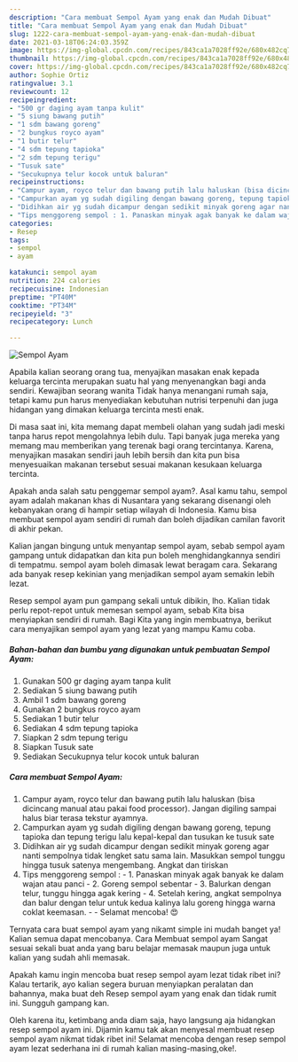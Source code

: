 ```yaml
---
description: "Cara membuat Sempol Ayam yang enak dan Mudah Dibuat"
title: "Cara membuat Sempol Ayam yang enak dan Mudah Dibuat"
slug: 1222-cara-membuat-sempol-ayam-yang-enak-dan-mudah-dibuat
date: 2021-03-18T06:24:03.359Z
image: https://img-global.cpcdn.com/recipes/843ca1a7028ff92e/680x482cq70/sempol-ayam-foto-resep-utama.jpg
thumbnail: https://img-global.cpcdn.com/recipes/843ca1a7028ff92e/680x482cq70/sempol-ayam-foto-resep-utama.jpg
cover: https://img-global.cpcdn.com/recipes/843ca1a7028ff92e/680x482cq70/sempol-ayam-foto-resep-utama.jpg
author: Sophie Ortiz
ratingvalue: 3.1
reviewcount: 12
recipeingredient:
- "500 gr daging ayam tanpa kulit"
- "5 siung bawang putih"
- "1 sdm bawang goreng"
- "2 bungkus royco ayam"
- "1 butir telur"
- "4 sdm tepung tapioka"
- "2 sdm tepung terigu"
- "Tusuk sate"
- "Secukupnya telur kocok untuk baluran"
recipeinstructions:
- "Campur ayam, royco telur dan bawang putih lalu haluskan (bisa dicincang manual atau pakai food processor). Jangan digiling sampai halus biar terasa tekstur ayamnya."
- "Campurkan ayam yg sudah digiling dengan bawang goreng, tepung tapioka dan tepung terigu lalu kepal-kepal dan tusukan ke tusuk sate"
- "Didihkan air yg sudah dicampur dengan sedikit minyak goreng agar nanti sempolnya tidak lengket satu sama lain. Masukkan sempol tunggu hingga tusuk satenya mengembang. Angkat dan tiriskan"
- "Tips menggoreng sempol : 1. Panaskan minyak agak banyak ke dalam wajan atau panci 2. Goreng sempol sebentar 3. Balurkan dengan telur, tunggu hingga agak kering 4. Setelah kering, angkat sempolnya dan balur dengan telur untuk kedua kalinya lalu goreng hingga warna coklat keemasan.  Selamat mencoba! 😍"
categories:
- Resep
tags:
- sempol
- ayam

katakunci: sempol ayam 
nutrition: 224 calories
recipecuisine: Indonesian
preptime: "PT40M"
cooktime: "PT34M"
recipeyield: "3"
recipecategory: Lunch

---
```



![Sempol Ayam](https://img-global.cpcdn.com/recipes/843ca1a7028ff92e/680x482cq70/sempol-ayam-foto-resep-utama.jpg)

Apabila kalian seorang orang tua, menyajikan masakan enak kepada keluarga tercinta merupakan suatu hal yang menyenangkan bagi anda sendiri. Kewajiban seorang  wanita Tidak hanya menangani rumah saja, tetapi kamu pun harus menyediakan kebutuhan nutrisi terpenuhi dan juga hidangan yang dimakan keluarga tercinta mesti enak.

Di masa  saat ini, kita memang dapat membeli olahan yang sudah jadi meski tanpa harus repot mengolahnya lebih dulu. Tapi banyak juga mereka yang memang mau memberikan yang terenak bagi orang tercintanya. Karena, menyajikan masakan sendiri jauh lebih bersih dan kita pun bisa menyesuaikan makanan tersebut sesuai makanan kesukaan keluarga tercinta. 



Apakah anda salah satu penggemar sempol ayam?. Asal kamu tahu, sempol ayam adalah makanan khas di Nusantara yang sekarang disenangi oleh kebanyakan orang di hampir setiap wilayah di Indonesia. Kamu bisa membuat sempol ayam sendiri di rumah dan boleh dijadikan camilan favorit di akhir pekan.

Kalian jangan bingung untuk menyantap sempol ayam, sebab sempol ayam gampang untuk didapatkan dan kita pun boleh menghidangkannya sendiri di tempatmu. sempol ayam boleh dimasak lewat beragam cara. Sekarang ada banyak resep kekinian yang menjadikan sempol ayam semakin lebih lezat.

Resep sempol ayam pun gampang sekali untuk dibikin, lho. Kalian tidak perlu repot-repot untuk memesan sempol ayam, sebab Kita bisa menyiapkan sendiri di rumah. Bagi Kita yang ingin membuatnya, berikut cara menyajikan sempol ayam yang lezat yang mampu Kamu coba.

<!--inarticleads1-->

##### Bahan-bahan dan bumbu yang digunakan untuk pembuatan Sempol Ayam:

1. Gunakan 500 gr daging ayam tanpa kulit
1. Sediakan 5 siung bawang putih
1. Ambil 1 sdm bawang goreng
1. Gunakan 2 bungkus royco ayam
1. Sediakan 1 butir telur
1. Sediakan 4 sdm tepung tapioka
1. Siapkan 2 sdm tepung terigu
1. Siapkan Tusuk sate
1. Sediakan Secukupnya telur kocok untuk baluran




<!--inarticleads2-->

##### Cara membuat Sempol Ayam:

1. Campur ayam, royco telur dan bawang putih lalu haluskan (bisa dicincang manual atau pakai food processor). Jangan digiling sampai halus biar terasa tekstur ayamnya.
1. Campurkan ayam yg sudah digiling dengan bawang goreng, tepung tapioka dan tepung terigu lalu kepal-kepal dan tusukan ke tusuk sate
1. Didihkan air yg sudah dicampur dengan sedikit minyak goreng agar nanti sempolnya tidak lengket satu sama lain. Masukkan sempol tunggu hingga tusuk satenya mengembang. Angkat dan tiriskan
1. Tips menggoreng sempol : - 1. Panaskan minyak agak banyak ke dalam wajan atau panci - 2. Goreng sempol sebentar - 3. Balurkan dengan telur, tunggu hingga agak kering - 4. Setelah kering, angkat sempolnya dan balur dengan telur untuk kedua kalinya lalu goreng hingga warna coklat keemasan. -  - Selamat mencoba! 😍




Ternyata cara buat sempol ayam yang nikamt simple ini mudah banget ya! Kalian semua dapat mencobanya. Cara Membuat sempol ayam Sangat sesuai sekali buat anda yang baru belajar memasak maupun juga untuk kalian yang sudah ahli memasak.

Apakah kamu ingin mencoba buat resep sempol ayam lezat tidak ribet ini? Kalau tertarik, ayo kalian segera buruan menyiapkan peralatan dan bahannya, maka buat deh Resep sempol ayam yang enak dan tidak rumit ini. Sungguh gampang kan. 

Oleh karena itu, ketimbang anda diam saja, hayo langsung aja hidangkan resep sempol ayam ini. Dijamin kamu tak akan menyesal membuat resep sempol ayam nikmat tidak ribet ini! Selamat mencoba dengan resep sempol ayam lezat sederhana ini di rumah kalian masing-masing,oke!.


